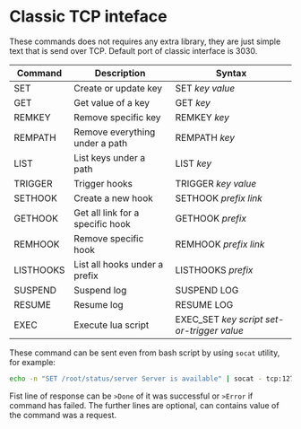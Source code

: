 # Classic TCP inteface

These commands does not requires any extra library, they are just simple text that is send over TCP. Default port of classic interface is 3030.

| Command   | Description                        | Syntax                                           |
|-----------|------------------------------------|--------------------------------------------------|
| SET       | Create or update key               | SET _key_ _value_                                |
| GET       | Get value of a key                 | GET _key_                                        |
| REMKEY    | Remove specific key                | REMKEY _key_                                     |
| REMPATH   | Remove everything under a path     | REMPATH _key_                                    |
| LIST      | List keys under a path             | LIST _key_                                       |
| TRIGGER   | Trigger hooks                      | TRIGGER _key_ _value_                            |
| SETHOOK   | Create a new hook                  | SETHOOK _prefix_ _link_                          |
| GETHOOK   | Get all link for a specific hook   | GETHOOK _prefix_                                 |
| REMHOOK   | Remove specific hook               | REMHOOK _prefix_ _link_                          |
| LISTHOOKS | List all hooks under a prefix      | LISTHOOKS _prefix_                               |
| SUSPEND   | Suspend log                        | SUSPEND LOG                                      |
| RESUME    | Resume log                         | RESUME LOG                                       |
| EXEC      | Execute lua script                 | EXEC_SET _key_ _script_ _set-or-trigger_ _value_ |

These command can be sent even from bash script by using `socat` utility, for example:
```bash
echo -n "SET /root/status/server Server is available" | socat - tcp:127.0.0.1:3030
```

Fist line of response can be `>Done` of it was successful or `>Error` if command has failed. The further lines are optional, can contains value of the command was a request.
